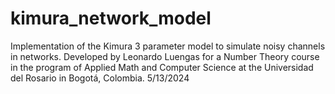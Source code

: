 # kimura_network_model
Implementation of the Kimura 3 parameter model to simulate noisy channels in networks.
Developed by Leonardo Luengas for a Number Theory course in the program of Applied Math and Computer Science at the Universidad del Rosario in Bogotá, Colombia.
5/13/2024
